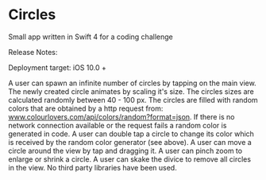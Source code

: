 # Circles
Small app written in Swift 4 for a coding challenge

Release Notes:

Deployment target: iOS 10.0 +

A user can spawn an infinite number of circles by tapping on the main view. 
The newly created circle animates by scaling it's size. 
The circles sizes are calculated randomly between 40 - 100 px.
The circles are filled with random colors that are obtained by a http request from: www.colourlovers.com/api/colors/random?format=json.
If there is no network connection available or the request fails a random color is generated in code. 
A user can double tap a circle to change its color which is received by the random color generator (see above).
A user can move a circle around the view by tap and dragging it.
A user can pinch zoom to enlarge or shrink a circle.
A user can skake the divice to remove all circles in the view.
No third party libraries have been used.
